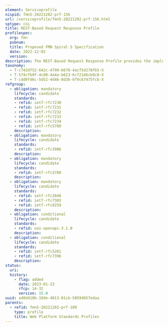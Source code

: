 ```yaml
---
element: Serviceprofile
nispid: fmn5-20221202-prf-156
url: /serviceprofile/fmn5-20221202-prf-156.html
sptype: coi
title: REST-Based Request Response Profile
profilespec:
  org: fmn
  pubnum: 
  title: Proposed FMN Spiral 5 Specification
  date: 2022-12-02
  version: 
description: The REST-Based Request Response Profile provides the implementation details for REST-based Request-Response Message Exchange Pattern (MEP). The profile covers only the call from a Consumer to the Provider using HTTP, and the response from the Provider.
taxonomy:
  - T-c742df52-642c-4799-b678-4acf5d278fb5-X
  - T-574cfb9f-4c80-4a4a-b623-6c72146cb9c0-X
  - T-cdd0fd6c-5d52-4d46-8d36-6f9c67475fcb-X
refgroup:
  - obligation: mandatory
    lifecycle: candidate
    standards: 
    - refid: ietf-rfc7230
    - refid: ietf-rfc7231
    - refid: ietf-rfc7232
    - refid: ietf-rfc7233
    - refid: ietf-rfc7234
    - refid: ietf-rfc5789
    description: 
  - obligation: mandatory
    lifecycle: candidate
    standards: 
    - refid: ietf-rfc3986
    description: 
  - obligation: mandatory
    lifecycle: candidate
    standards: 
    - refid: ietf-rfc5789
    description: 
  - obligation: mandatory
    lifecycle: candidate
    standards: 
    - refid: ietf-rfc2046
    - refid: ietf-rfc7303
    - refid: ietf-rfc8259
    description: 
  - obligation: conditional
    lifecycle: candidate
    standards: 
    - refid: oai-openapi-3.1.0
    description: 
  - obligation: conditional
    lifecycle: candidate
    standards: 
    - refid: ietf-rfc5261
    - refid: ietf-rfc7396
    description: 
status:
  uri: 
  history: 
    - flag: added
      date: 2023-01-23
      rfcp: 14-32
      version: 15.0
uuid: a40d410b-19de-4013-81cb-50594057edaa
parents:
  - refid: fmn5-20221202-prf-109
    type: profile
    title: Web Platform Standards Profiles
---
```

